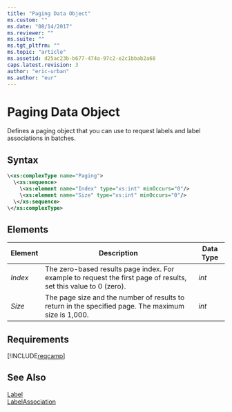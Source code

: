 ```yaml
---
title: "Paging Data Object"
ms.custom: ""
ms.date: "08/14/2017"
ms.reviewer: ""
ms.suite: ""
ms.tgt_pltfrm: ""
ms.topic: "article"
ms.assetid: d25ac23b-b677-474a-97c2-e2c1bbab2a68
caps.latest.revision: 3
author: "eric-urban"
ms.author: "eur"
---
```

# Paging Data Object
Defines a paging object that you can use to request labels and label associations in batches.

## Syntax

```xml
\<xs:complexType name="Paging">
  \<xs:sequence>
    \<xs:element name="Index" type="xs:int" minOccurs="0"/>
    \<xs:element name="Size" type="xs:int" minOccurs="0"/>
  \</xs:sequence>
\</xs:complexType>
```

## <a name="Elements"></a>Elements

|Element|Description|Data Type|
|-----------|---------------|-------------|
|*Index*|The zero-based results page index. For example to request the first page of results, set this value to 0 (zero).|*int*|
|*Size*|The page size and the number of results to return in the specified page. The maximum size is 1,000.|*int*|

## Requirements
[!INCLUDE[reqcamp](../campaign-api/includes/reqcamp.md)]
## See Also
[Label](../campaign-api/label-data-object.md)  
[LabelAssociation](../campaign-api/labelassociation-data-object.md)  
